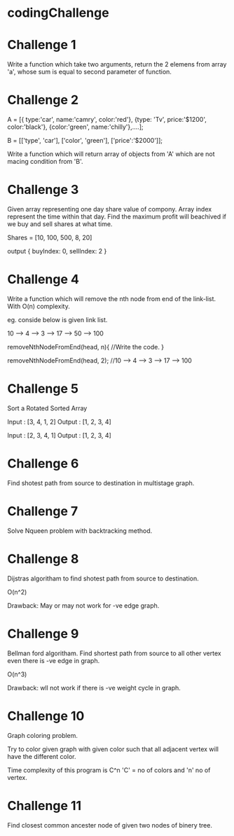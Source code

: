 # codingChallenge

# Challenge 1 
Write a function which take two arguments, return the 2 elemens from array 'a', whose sum is equal to second parameter of function.

# Challenge 2
A = [{ type:'car', name:'camry', color:'red'}, {type: 'Tv', price:'$1200', color:'black'}, {color:'green', name:'chilly'},....];

B = [['type', 'car'], ['color', 'green'], ['price':'$2000']];

Write a function which will return array of objects from 'A' which are not macing condition from 'B'.

# Challenge 3
Given array representing one day share value of compony.
Array index represent the time within that day.
Find the maximum profit will beachived if we buy and sell shares at what time.

Shares = [10, 100, 500, 8, 20]

output { buyIndex: 0, sellIndex: 2 }

# Challenge 4
Write a function which will remove the nth node from end of the link-list. With O(n) complexity.

eg.
conside below is given link list.

10 --> 4 --> 3 --> 17 --> 50 --> 100

removeNthNodeFromEnd(head, n){
//Write the code.
}

removeNthNodeFromEnd(head, 2);
//10 --> 4 --> 3 --> 17 --> 100

# Challenge 5
Sort a Rotated Sorted Array

Input : [3, 4, 1, 2] 
Output : [1, 2, 3, 4]

Input : [2, 3, 4, 1]
Output : [1, 2, 3, 4]


# Challenge 6
Find shotest path from source to destination in multistage graph.

# Challenge 7
Solve Nqueen problem with backtracking method.

# Challenge 8
Dijstras algoritham to find shotest path from source to destination.

O(n^2)

Drawback: May or may not work for -ve edge graph.

# Challenge 9
Bellman ford algoritham.
Find shortest path from source to all other vertex even there is -ve edge in graph.

O(n^3)

Drawback: wll not work if there is -ve weight cycle in graph.

# Challenge 10
Graph coloring problem.

Try to color given graph with given color such that all adjacent vertex will have the different color.

Time complexity of this program is C^n 'C' = no of colors and 'n' no of vertex.


# Challenge 11
Find closest common ancester node of given two nodes of binery tree.
